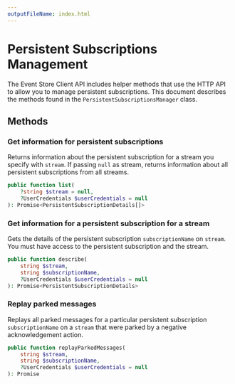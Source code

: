 ```yaml
---
outputFileName: index.html
---
```


# Persistent Subscriptions Management

The Event Store Client API includes helper methods that use the HTTP API to allow you to manage persistent subscriptions. This document describes the methods found in the `PersistentSubscriptionsManager` class.

## Methods

### Get information for persistent subscriptions 

Returns information about the persistent subscription for a stream you specify with `stream`. If passing `null` as stream, returns information about all persistent subscriptions from all streams. 

```php
public function list(
    ?string $stream = null,
    ?UserCredentials $userCredentials = null
): Promise<PersistentSubscriptionDetails[]>
```

### Get information for a persistent subscription for a stream

Gets the details of the persistent subscription `subscriptionName` on `stream`. You must have access to the persistent subscription and the stream.

```php
public function describe(
    string $stream,
    string $subscriptionName,
    ?UserCredentials $userCredentials = null
): Promise<PersistentSubscriptionDetails>
```

### Replay parked messages

Replays all parked messages for a particular persistent subscription `subscriptionName` on a `stream` that were parked by a negative acknowledgement action.

```php
public function replayParkedMessages(
    string $stream,
    string $subscriptionName,
    ?UserCredentials $userCredentials = null
): Promise
```

